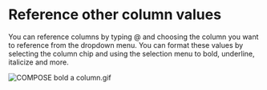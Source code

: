 **Reference other column values**
=================================


You can reference columns by typing @ and choosing the column you want to reference from the dropdown menu. You can format these values by selecting the column chip and using the selection menu to bold, underline, italicize and more.



![COMPOSE bold a column.gif](https://coda.intercom-attachments-7.com/i/o/767921591/1765de6b64038290809466c9/upload_4102167270947567418)